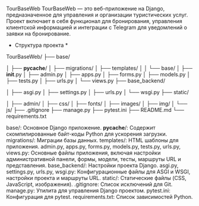 TourBaseWeb
TourBaseWeb — это веб-приложение на Django, предназначенное для управления и организации туристических услуг. 
Проект включает в себя функционал для бронирования, управления клиентской информацией и интеграции с Telegram для уведомлений о заявки на бронирование.


* Структура проекта *

TourBaseWeb/
├── base/

│   ├── __pycache__/
│   ├── migrations/
│   ├── templates/
│   │   └── base/
│   ├── __init__.py
│   ├── admin.py
│   ├── apps.py
│   ├── forms.py
│   ├── models.py
│   ├── tests.py
│   ├── urls.py
│   └── views.py
├── base_backend/

│   ├── asgi.py
│   ├── settings.py
│   ├── urls.py
│   └── wsgi.py
├── static/

│   ├── admin/
│   ├── css/
│   ├── fonts/
│   ├── images/
│   ├── img/
│   └── js/
├── .gitignore
├── manage.py
├── pytest.ini
├── README.md
└── requirements.txt


base/: Основное Django приложение.
__pycache__/: Содержит скомпилированные байт-коды Python для ускорения загрузки.
migrations/: Миграции базы данных.
templates/: HTML шаблоны для приложения.
admin.py, apps.py, forms.py, models.py, tests.py, urls.py, views.py: Основные файлы приложения, включая настройки административной панели, формы, модели, тесты, маршруты URL и представления.
base_backend/: Настройки проекта Django.
asgi.py, settings.py, urls.py, wsgi.py: Конфигурационные файлы для ASGI и WSGI, настройки проекта и маршруты URL.
static/: Статические файлы (CSS, JavaScript, изображения).
.gitignore: Список исключений для Git.
manage.py: Утилита для управления Django проектом.
pytest.ini: Конфигурация для pytest.
requirements.txt: Список зависимостей Python.

